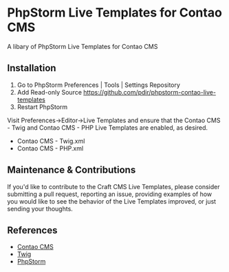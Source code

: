 # PhpStorm Live Templates for Contao CMS

A libary of PhpStorm Live Templates for Contao CMS

## Installation

1. Go to PhpStorm Preferences | Tools | Settings Repository
2. Add Read-only Source https://github.com/pdir/phpstorm-contao-live-templates
3. Restart PhpStorm

Visit Preferences->Editor->Live Templates and ensure that the Contao CMS - Twig and Contao CMS - PHP Live Templates are enabled, as desired.

- Contao CMS - Twig.xml
- Contao CMS - PHP.xml

## Maintenance & Contributions
If you'd like to contribute to the Craft CMS Live Templates, please consider submitting a pull request, reporting an issue, providing examples of how you would like to see the behavior of the Live Templates improved, or just sending your thoughts.

## References

- [Contao CMS](contao.org)
- [Twig](http://www.twig-project.org/)
- [PhpStorm](https://www.jetbrains.com/phpstorm/)

